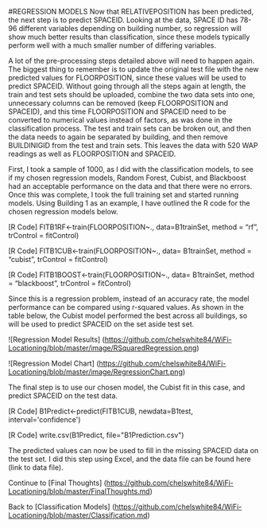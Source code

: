 #REGRESSION MODELS
Now that RELATIVEPOSITION has been predicted, the next step is to predict SPACEID. Looking at the data, SPACE ID has 78-96 different variables depending on building number, so regression will show much better results than classification, since these models typically perform well with a much smaller number of differing variables. 

A lot of the pre-processing steps detailed above will need to happen again. The biggest thing to remember is to update the original test file with the new predicted values for FLOORPOSITION, since these values will be used to predict SPACEID. Without going through all the steps again at length, the train and test sets should be uploaded, combine the two data sets into one, unnecessary columns can be removed (keep FLOORPOSITION and SPACEID), and this time FLOORPOSITION and SPACEID need to be converted to numerical values instead of factors, as was done in the classification process. The test and train sets can be broken out, and then the data needs to again be separated by building, and then remove BUILDINIGID from the test and train sets. This leaves the data with 520 WAP readings as well as FLOORPOSITION and SPACEID. 

First, I took a sample of 1000, as I did with the classification models, to see if my chosen regression models, Random Forest, Cubist, and Blackboost had an acceptable performance on the data and that there were no errors. Once this was complete, I took the full training set and started running models. Using Building 1 as an example, I have outlined the R code for the chosen regression models below. 

[R Code] FITB1RF<-train(FLOORPOSITION~., data=B1trainSet, method = “rf”, trControl = fitControl) 

[R Code] FITB1CUB<-train(FLOORPOSITION~., data= B1trainSet, method = “cubist”, trControl = fitControl) 

[R Code] FITB1BOOST<-train(FLOORPOSITION~., data= B1trainSet, method = “blackboost”, trControl = fitControl) 

Since this is a regression problem, instead of an accuracy rate, the model performance can be compared using r-squared values. As shown in the table below, the Cubist model performed the best across all buildings, so will be used to predict SPACEID on the set aside test set. 

![Regression Model Results] (https://github.com/chelswhite84/WiFi-Locationing/blob/master/image/RSquaredRegression.png)

![Regression Model Chart] (https://github.com/chelswhite84/WiFi-Locationing/blob/master/image/RegressionChart.png)

The final step is to use our chosen model, the Cubist fit in this case, and predict SPACEID on the test data. 

[R Code] B1Predict<-predict(FITB1CUB, newdata=B1test, interval='confidence')

[R Code] write.csv(B1Predict, file="B1Prediction.csv")

The predicted values can now be used to fill in the missing SPACEID data on the test set. I did this step using Excel, and the data file can be found here (link to data file). 

Continue to [Final Thoughts] (https://github.com/chelswhite84/WiFi-Locationing/blob/master/FinalThoughts.md)

Back to [Classification Models] (https://github.com/chelswhite84/WiFi-Locationing/blob/master/Classification.md)
